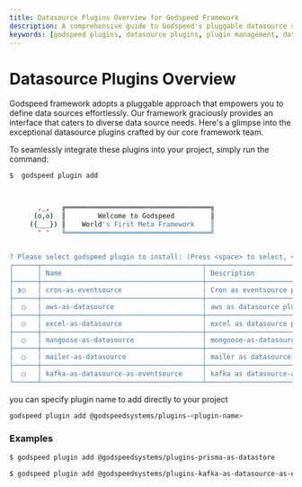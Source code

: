 ```yaml
---
title: Datasource Plugins Overview for Godspeed Framework
description: A comprehensive guide to Godspeed's pluggable datasource system. Learn about available plugins, installation process, and how to integrate various data sources into your Godspeed applications with ease.
keywords: [godspeed plugins, datasource plugins, plugin management, data integration, plugin installation, framework plugins, data sources, plugin system, plugin architecture]
---
```


# Datasource Plugins Overview

Godspeed framework adopts a pluggable approach that empowers you to define data sources effortlessly. Our framework graciously provides an interface that caters to diverse data source needs. Here's a glimpse into the exceptional datasource plugins crafted by our core framework team.

To seamlessly integrate these plugins into your project, simply run the command:

```bash
$  godspeed plugin add
```
```bash


       ,_,   ╔════════════════════════════════════╗
      (o,o)  ║        Welcome to Godspeed         ║
     ({___}) ║    World's First Meta Framework    ║
       " "   ╚════════════════════════════════════╝


? Please select godspeed plugin to install: (Press <space> to select, <Up and Down> to move rows)
┌──────┬────────────────────────────────────────┬────────────────────────────────────────────────────────────────────────────────┐
│      │ Name                                   │ Description                                                                    │
├──────┼────────────────────────────────────────┼────────────────────────────────────────────────────────────────────────────────┤
│ ❯◯   │ cron-as-eventsource                    │ Cron as eventsource plugin for Godspeed Framework                              │
├──────┼────────────────────────────────────────┼────────────────────────────────────────────────────────────────────────────────┤
│  ◯   │ aws-as-datasource                      │ aws as datasource plugin for Godspeed Framework                                │
├──────┼────────────────────────────────────────┼────────────────────────────────────────────────────────────────────────────────┤
│  ◯   │ excel-as-datasource                    │ excel as datasource plugin for Godspeed Framework                              │
├──────┼────────────────────────────────────────┼────────────────────────────────────────────────────────────────────────────────┤
│  ◯   │ mangoose-as-datasource                 │ mongoose-as-datasource as datasource plugin for Godspeed Framework             │
├──────┼────────────────────────────────────────┼────────────────────────────────────────────────────────────────────────────────┤
│  ◯   │ mailer-as-datasource                   │ mailer as datasource plugin for Godspeed Framework                             │
├──────┼────────────────────────────────────────┼────────────────────────────────────────────────────────────────────────────────┤
│  ◯   │ kafka-as-datasource-as-eventsource     │ kafka as datasource-as-eventsource plugin for Godspeed Framework               │
└──────┴────────────────────────────────────────┴────────────────────────────────────────────────────────────────────────────────┘

```

you can specify plugin name to add directly to your project

```sh
godspeed plugin add @godspeedsystems/plugins-<plugin-name>
```

### Examples
```bash
$ godspeed plugin add @godspeedsystems/plugins-prisma-as-datastore
```

```bash
$ godspeed plugin add @godspeedsystems/plugins-kafka-as-datasource-as-eventsource 
```